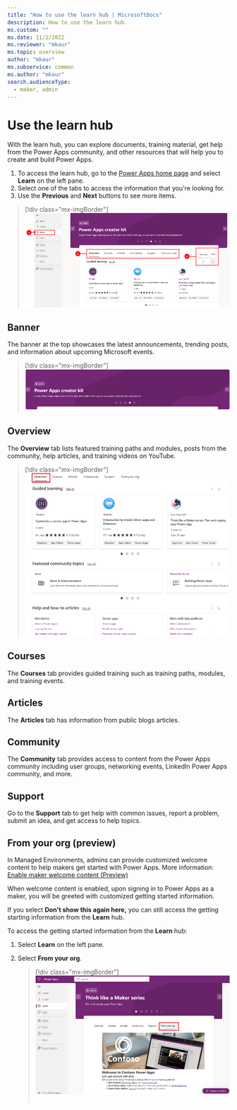```yaml
---
title: "How to use the learn hub | MicrosoftDocs"
description: How to use the learn hub. 
ms.custom: ""
ms.date: 11/2/2022
ms.reviewer: "mkaur"
ms.topic: overview
author: "mkaur"
ms.subservice: common
ms.author: "mkaur"
search.audienceType: 
  - maker, admin
---
```


# Use the learn hub

With the learn hub, you can explore documents, training material, get help from the Power Apps community, and other resources that will help you to create and build Power Apps.

1. To access the learn hub, go to the [Power Apps home page](https://make.powerapps.com) and select **Learn** on the left pane. 
2. Select one of the tabs to access the information that you're looking for.
3. Use the **Previous** and **Next** buttons to see more items. 

> [!div class="mx-imgBorder"] 
> ![How to use the learning hub.](media/learn/learn-hub.png "How to use the learning hub") 


## Banner

The banner at the top showcases the latest announcements, trending posts, and information about upcoming Microsoft events. 

> [!div class="mx-imgBorder"] 
> ![Banner for the learning hub.](media/learn/learn-banner.png "Banner for learning hub") 

## Overview

The **Overview** tab lists featured training paths and modules, posts from the community, help articles, and training videos on YouTube.

> [!div class="mx-imgBorder"] 
> ![Overview tab.](media/learn/overview-tab.png "Overview tab") 

## Courses

The **Courses** tab provides guided training such as training paths, modules, and training events.

## Articles

The **Articles** tab has information from public blogs articles.

## Community

The **Community** tab provides access to content from the Power Apps community including user groups, networking events, LinkedIn Power Apps community, and more. 

## Support

Go to the **Support** tab to get help with common issues, report a problem, submit an idea, and get access to help topics.

## From your org (preview)

In Managed Environments, admins can provide customized welcome content to help makers get started with Power Apps. More information: [Enable maker welcome content (Preview)](/power-platform/admin/welcome-content)

When welcome content is enabled, upon signing in to Power Apps as a maker, you will be greeted with customized getting started information.

If you select **Don't show this again here,** you can still access the getting starting information from the **Learn** hub.

To access the getting started information from the **Learn** hub:

1. Select **Learn** on the left pane.
2. Select **From your org**.
  
   > [!div class="mx-imgBorder"] 
   > ![Maker welcome screen.](media/learn/maker-welcome-4.png "Maker welcome screen") 
 

 
